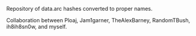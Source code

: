 Repository of data.arc hashes converted to proper names.

Collaboration between Ploaj, Jam1garner, TheAlexBarney, RandomTBush, ih8ih8sn0w, and myself.

